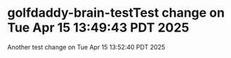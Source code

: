 # golfdaddy-brain-testTest change on Tue Apr 15 13:49:43 PDT 2025
Another test change on Tue Apr 15 13:52:40 PDT 2025
